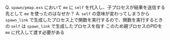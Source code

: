 Q. `spawn/pmap.exs` において `me` に `self` を代入し、子プロセスが結果を送信する先として `me` を使ったのはなぜか？
A. `self` の意味が変わってしまうから
   `spawn_link` で生成したプロセス上で関数を実行するので、関数を実行するときの `self` は `spawn_link` で生成したプロセスを指す
   このため親プロセスのPIDを `me` に代入して渡す必要がある

